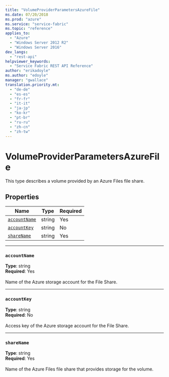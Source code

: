 ```yaml
---
title: "VolumeProviderParametersAzureFile"
ms.date: 07/20/2018
ms.prod: "azure"
ms.service: "service-fabric"
ms.topic: "reference"
applies_to: 
  - "Azure"
  - "Windows Server 2012 R2"
  - "Windows Server 2016"
dev_langs: 
  - "rest-api"
helpviewer_keywords: 
  - "Service Fabric REST API Reference"
author: "erikadoyle"
ms.author: "edoyle"
manager: "gwallace"
translation.priority.mt: 
  - "de-de"
  - "es-es"
  - "fr-fr"
  - "it-it"
  - "ja-jp"
  - "ko-kr"
  - "pt-br"
  - "ru-ru"
  - "zh-cn"
  - "zh-tw"
---
```

# VolumeProviderParametersAzureFile

This type describes a volume provided by an Azure Files file share.

## Properties
| Name | Type | Required |
| --- | --- | --- |
| [`accountName`](#accountname) | string | Yes |
| [`accountKey`](#accountkey) | string | No |
| [`shareName`](#sharename) | string | Yes |

____
### `accountName`
__Type__: string <br/>
__Required__: Yes<br/>
<br/>
Name of the Azure storage account for the File Share.

____
### `accountKey`
__Type__: string <br/>
__Required__: No<br/>
<br/>
Access key of the Azure storage account for the File Share.

____
### `shareName`
__Type__: string <br/>
__Required__: Yes<br/>
<br/>
Name of the Azure Files file share that provides storage for the volume.
